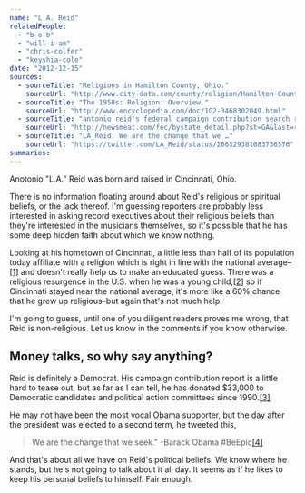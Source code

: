```yaml
---
name: "L.A. Reid"
relatedPeople:
  - "b-o-b"
  - "will-i-am"
  - "chris-colfer"
  - "keyshia-cole"
date: "2012-12-15"
sources:
  - sourceTitle: "Religions in Hamilton County, Ohio."
    sourceUrl: "http://www.city-data.com/county/religion/Hamilton-County-OH.html"
  - sourceTitle: "The 1950s: Religion: Overview."
    sourceUrl: "http://www.encyclopedia.com/doc/1G2-3468302049.html"
  - sourceTitle: "antonio reid's federal campaign contribution search results."
    sourceUrl: "http://newsmeat.com/fec/bystate_detail.php?st=GA&last=reid&first=antonio"
  - sourceTitle: "LA_Reid: We are the change that we …"
    sourceUrl: "https://twitter.com/LA_Reid/status/266329381683736576"
summaries:
---
```


Anotonio "L.A." Reid was born and raised in Cincinnati, Ohio.

There is no information floating around about Reid's religious or spiritual beliefs, or the lack thereof. I'm guessing reporters are probably less interested in asking record executives about their religious beliefs than they're interested in the musicians themselves, so it's possible that he has some deep hidden faith about which we know nothing.

Looking at his hometown of Cincinnati, a little less than half of its population today affiliate with a religion which is right in line with the national average–<a class="source-citation" href="#http%3A%2F%2Fwww.city-data.com%2Fcounty%2Freligion%2FHamilton-County-OH.html" title="Religions in Hamilton County, Ohio.">[1]</a> and doesn't really help us to make an educated guess. There was a religious resurgence in the U.S. when he was a young child,<a class="source-citation" href="#http%3A%2F%2Fwww.encyclopedia.com%2Fdoc%2F1G2-3468302049.html" title="The 1950s: Religion: Overview.">[2]</a> so if Cincinnati stayed near the national average, it's more like a 60% chance that he grew up religious–but again that's not much help.

I'm going to guess, until one of you diligent readers proves me wrong, that Reid is non-religious. Let us know in the comments if you know otherwise.


## Money talks, so why say anything?

Reid is definitely a Democrat. His campaign contribution report is a little hard to tease out, but as far as I can tell, he has donated $33,000 to Democratic candidates and political action committees since 1990.<a class="source-citation" href="#http%3A%2F%2Fnewsmeat.com%2Ffec%2Fbystate_detail.php%3Fst%3DGA%26last%3Dreid%26first%3Dantonio" title="antonio reid&apos;s federal campaign contribution search results.">[3]</a>

He may not have been the most vocal Obama supporter, but the day after the president was elected to a second term, he tweeted this,

>We are the change that we seek." -Barack Obama #BeEpic<a class="source-citation" href="#https%3A%2F%2Ftwitter.com%2FLA_Reid%2Fstatus%2F266329381683736576" title="LA_Reid: We are the change that we …">[4]</a>

And that's about all we have on Reid's political beliefs. We know where he stands, but he's not going to talk about it all day. It seems as if he likes to keep his personal beliefs to himself. Fair enough.